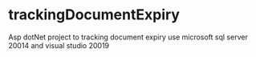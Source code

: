 # trackingDocumentExpiry
Asp dotNet project to tracking document expiry use microsoft sql server 20014 and visual studio 20019
